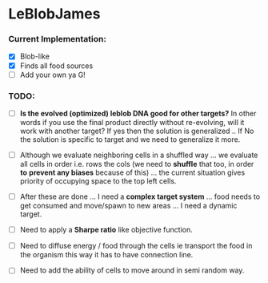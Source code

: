 # LeBlobJames

### Current Implementation:

- [x] Blob-like
- [x] Finds all food sources
- [ ] Add your own ya G!

### TODO:

- [ ]  **Is the evolved (optimized) leblob DNA good for other targets?** In other words if you use the final product directly without re-evolving, will it work with another target? If yes then the solution is  generalized .. If No the solution is specific to target and we need to generalize it more.

- [ ] Although we evaluate neighboring cells in a shuffled way ... we evaluate all cells in order i.e. rows the cols (we need to **shuffle** that too, in order **to** **prevent any biases** because of this) ... the current situation gives priority of occupying space to the top left cells.

- [ ] After these are done ... I need a **complex target system** ... food needs to get consumed and move/spawn to new areas ... I need a dynamic target.

- [ ] Need to apply a **Sharpe ratio** like objective function.

- [ ] Need to diffuse energy / food through the cells ie transport the food in the organism this way it has to have connection line.

- [ ] Need to add the ability of cells to move around in semi random way.

  

  



### 